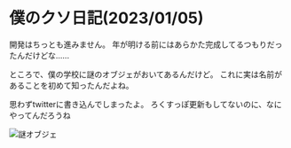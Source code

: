 # 僕のクソ日記(2023/01/05)

開発はちっとも進みません。
年が明ける前にはあらかた完成してるつもりだったんだけどな......

ところで、僕の学校に謎のオブジェがおいてあるんだけど。
これに実は名前があることを初めて知ったんだよね。

思わずtwitterに書き込んでしまったよ。
ろくすっぽ更新もしてないのに、なにやってんだろうね

![謎オブジェ](./IMG_2139.JPG)
